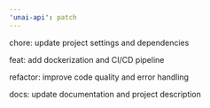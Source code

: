 ```yaml
---
'unai-api': patch
---
```


chore: update project settings and dependencies

feat: add dockerization and CI/CD pipeline

refactor: improve code quality and error handling

docs: update documentation and project description
